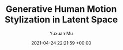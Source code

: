 ---
layout: post
title:  "Generative Human Motion Stylization in Latent Space"
date:   2021-04-24 22:21:59 +00:00
image: images/cmpb2021.jpg
categories: research
author: "Yuxuan Mu"
authors: "Jia Guo, <strong>Yuxuan Mu</strong>, Hui‐qi Li, Junxian Chen, Wei Wang, Huanxin Yan, Hailin Xu"
venue: "Computer Methods and Programs in Biomedicine (IF 6.1)"
arxiv: https://arxiv.org/abs/1912.04536
---